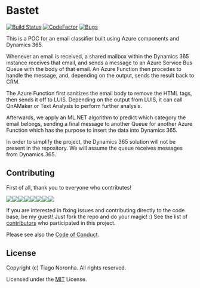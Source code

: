 # Bastet

[![Build Status](https://tiagodenoronha.visualstudio.com/Bastet/_apis/build/status/CI%20-%20Text%20Analyzer?branchName=master)](https://tiagodenoronha.visualstudio.com/Bastet/_build/latest?definitionId=6&branchName=master)
[![CodeFactor](https://www.codefactor.io/repository/github/tiagodenoronha/bastet/badge)](https://www.codefactor.io/repository/github/tiagodenoronha/bastet)
[![Bugs](https://img.shields.io/github/issues/tiagodenoronha/Bastet.svg)](https://github.com/tiagodenoronha/Bastet/issues?utf8=✓&q=is%3Aissue+is%3Aopen+label%3Abug)

This is a POC for an email classifier built using Azure components and Dynamics 365.

Whenever an email is received, a shared mailbox within the Dynamics 365 instance receives that email, and sends a message to an Azure Service Bus Queue with the body of that email. An Azure Function then procedes to handle the message, and, depending on the output, sends the result back to CRM.

The Azure Function first sanitizes the email body to remove the HTML tags, then sends it off to LUIS. Depending on the output from LUIS, it can call QnAMaker or Text Analysis to perform further analysis.

Afterwards, we apply an ML<span></span>.NET algorithm to predict which category the email belongs, sending a final message to another Queue for another Azure Function which has the purpose to insert the data into Dynamics 365.

In order to simplify the project, the Dynamics 365 solution will not be present in the repository. We will assume the queue receives messages from Dynamics 365.


## Contributing

First of all, thank you to everyone who contributes!

[![](https://sourcerer.io/fame/tiagodenoronha/tiagodenoronha/Bastet/images/0)](https://sourcerer.io/fame/tiagodenoronha/tiagodenoronha/Bastet/links/0)[![](https://sourcerer.io/fame/tiagodenoronha/tiagodenoronha/Bastet/images/1)](https://sourcerer.io/fame/tiagodenoronha/tiagodenoronha/Bastet/links/1)[![](https://sourcerer.io/fame/tiagodenoronha/tiagodenoronha/Bastet/images/2)](https://sourcerer.io/fame/tiagodenoronha/tiagodenoronha/Bastet/links/2)[![](https://sourcerer.io/fame/tiagodenoronha/tiagodenoronha/Bastet/images/3)](https://sourcerer.io/fame/tiagodenoronha/tiagodenoronha/Bastet/links/3)[![](https://sourcerer.io/fame/tiagodenoronha/tiagodenoronha/Bastet/images/4)](https://sourcerer.io/fame/tiagodenoronha/tiagodenoronha/Bastet/links/4)[![](https://sourcerer.io/fame/tiagodenoronha/tiagodenoronha/Bastet/images/5)](https://sourcerer.io/fame/tiagodenoronha/tiagodenoronha/Bastet/links/5)[![](https://sourcerer.io/fame/tiagodenoronha/tiagodenoronha/Bastet/images/6)](https://sourcerer.io/fame/tiagodenoronha/tiagodenoronha/Bastet/links/6)[![](https://sourcerer.io/fame/tiagodenoronha/tiagodenoronha/Bastet/images/7)](https://sourcerer.io/fame/tiagodenoronha/tiagodenoronha/Bastet/links/7)

If you are interested in fixing issues and contributing directly to the code base, be my guest! Just fork the repo and do your magic! :)
See the list of [contributors](https://github.com/tiagodenoronha/Bastet/contributors) who participated in this project.

Please see also the [Code of Conduct](CODE_OF_CONDUCT.md).


## License

Copyright (c) Tiago Noronha. All rights reserved.

Licensed under the [MIT](LICENSE) License.
